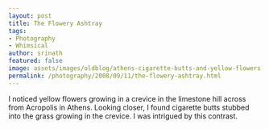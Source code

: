 ```yaml
---
layout: post
title: The Flowery Ashtray
tags:
- Photography
- Whimsical
author: srinath
featured: false
image: assets/images/oldblog/athens-cigarette-butts-and-yellow-flowers.jpg
permalink: /photography/2008/09/11/the-flowery-ashtray.html
---
```

I noticed yellow flowers growing in a crevice in the limestone hill across
from Acropolis in Athens. Looking closer, I found cigarette butts stubbed
into the grass growing in the crevice. I was intrigued by this contrast.
